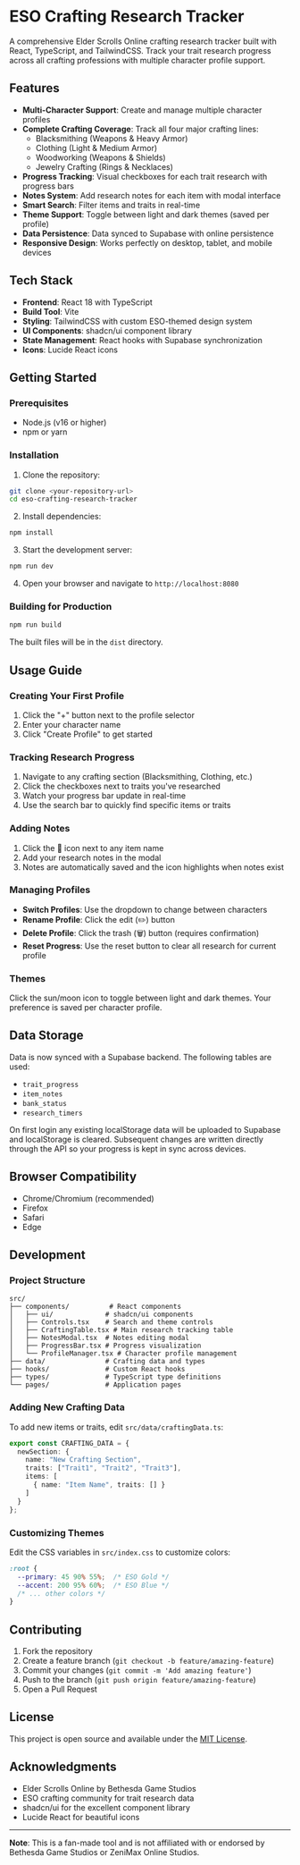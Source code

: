 # ESO Crafting Research Tracker

A comprehensive Elder Scrolls Online crafting research tracker built with React, TypeScript, and TailwindCSS. Track your trait research progress across all crafting professions with multiple character profile support.

## Features

- **Multi-Character Support**: Create and manage multiple character profiles
- **Complete Crafting Coverage**: Track all four major crafting lines:
  - Blacksmithing (Weapons & Heavy Armor)
  - Clothing (Light & Medium Armor)
  - Woodworking (Weapons & Shields)
  - Jewelry Crafting (Rings & Necklaces)
- **Progress Tracking**: Visual checkboxes for each trait research with progress bars
- **Notes System**: Add research notes for each item with modal interface
- **Smart Search**: Filter items and traits in real-time
- **Theme Support**: Toggle between light and dark themes (saved per profile)
- **Data Persistence**: Data synced to Supabase with online persistence
- **Responsive Design**: Works perfectly on desktop, tablet, and mobile devices

## Tech Stack

- **Frontend**: React 18 with TypeScript
- **Build Tool**: Vite
- **Styling**: TailwindCSS with custom ESO-themed design system
- **UI Components**: shadcn/ui component library
- **State Management**: React hooks with Supabase synchronization
- **Icons**: Lucide React icons

## Getting Started

### Prerequisites

- Node.js (v16 or higher)
- npm or yarn

### Installation

1. Clone the repository:
```bash
git clone <your-repository-url>
cd eso-crafting-research-tracker
```

2. Install dependencies:
```bash
npm install
```

3. Start the development server:
```bash
npm run dev
```

4. Open your browser and navigate to `http://localhost:8080`

### Building for Production

```bash
npm run build
```

The built files will be in the `dist` directory.

## Usage Guide

### Creating Your First Profile

1. Click the "+" button next to the profile selector
2. Enter your character name
3. Click "Create Profile" to get started

### Tracking Research Progress

1. Navigate to any crafting section (Blacksmithing, Clothing, etc.)
2. Click the checkboxes next to traits you've researched
3. Watch your progress bar update in real-time
4. Use the search bar to quickly find specific items or traits

### Adding Notes

1. Click the 📝 icon next to any item name
2. Add your research notes in the modal
3. Notes are automatically saved and the icon highlights when notes exist

### Managing Profiles

- **Switch Profiles**: Use the dropdown to change between characters
- **Rename Profile**: Click the edit (✏️) button
- **Delete Profile**: Click the trash (🗑️) button (requires confirmation)
- **Reset Progress**: Use the reset button to clear all research for current profile

### Themes

Click the sun/moon icon to toggle between light and dark themes. Your preference is saved per character profile.

## Data Storage

Data is now synced with a Supabase backend. The following tables are used:

- `trait_progress`
- `item_notes`
- `bank_status`
- `research_timers`

On first login any existing localStorage data will be uploaded to Supabase and localStorage is cleared. Subsequent changes are written directly through the API so your progress is kept in sync across devices.

## Browser Compatibility

- Chrome/Chromium (recommended)
- Firefox
- Safari
- Edge

## Development

### Project Structure

```
src/
├── components/          # React components
│   ├── ui/             # shadcn/ui components
│   ├── Controls.tsx    # Search and theme controls
│   ├── CraftingTable.tsx # Main research tracking table
│   ├── NotesModal.tsx  # Notes editing modal
│   ├── ProgressBar.tsx # Progress visualization
│   └── ProfileManager.tsx # Character profile management
├── data/               # Crafting data and types
├── hooks/              # Custom React hooks
├── types/              # TypeScript type definitions
└── pages/              # Application pages
```

### Adding New Crafting Data

To add new items or traits, edit `src/data/craftingData.ts`:

```typescript
export const CRAFTING_DATA = {
  newSection: {
    name: "New Crafting Section",
    traits: ["Trait1", "Trait2", "Trait3"],
    items: [
      { name: "Item Name", traits: [] }
    ]
  }
};
```

### Customizing Themes

Edit the CSS variables in `src/index.css` to customize colors:

```css
:root {
  --primary: 45 90% 55%;  /* ESO Gold */
  --accent: 200 95% 60%;  /* ESO Blue */
  /* ... other colors */
}
```

## Contributing

1. Fork the repository
2. Create a feature branch (`git checkout -b feature/amazing-feature`)
3. Commit your changes (`git commit -m 'Add amazing feature'`)
4. Push to the branch (`git push origin feature/amazing-feature`)
5. Open a Pull Request

## License

This project is open source and available under the [MIT License](LICENSE).

## Acknowledgments

- Elder Scrolls Online by Bethesda Game Studios
- ESO crafting community for trait research data
- shadcn/ui for the excellent component library
- Lucide React for beautiful icons

---

**Note**: This is a fan-made tool and is not affiliated with or endorsed by Bethesda Game Studios or ZeniMax Online Studios.